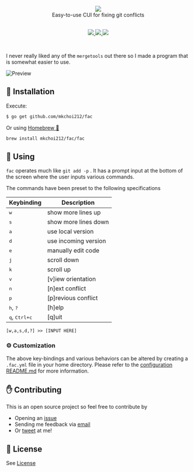 <p align="center">
  <img src="./assets/banner.png">
  <br>
  Easy-to-use CUI for fixing git conflicts
  <br>
  <br>
  <p align="center">
    <a href="https://travis-ci.org/mkchoi212/fac">
      <img src="https://travis-ci.org/mkchoi212/fac.svg?branch=master">
    </a>
    <a href="https://goreportcard.com/report/github.com/mkchoi212/fac">
      <img src="https://goreportcard.com/badge/github.com/mkchoi212/fac">
    </a>
    <a href="https://codecov.io/gh/mkchoi212/fac">
      <img src="https://codecov.io/gh/mkchoi212/fac/branch/master/graph/badge.svg">
    </a>
  </p>
</p>
<br>

I never really liked any of the `mergetools` out there so I made a program that is somewhat easier to use.

![Preview](https://i.imgur.com/GsJMRIp.gif)

## 👷 Installation

Execute:

```bash
$ go get github.com/mkchoi212/fac
```

Or using [Homebrew 🍺](https://brew.sh)

```bash
brew install mkchoi212/fac/fac
```

## 🔧 Using

`fac` operates much like `git add -p` . It has a prompt input at the bottom of the screen where the user inputs various commands.

The commands have been preset to the following specifications

| Keybinding                      | Description          |
| ------------------------------- | -------------------- |
| <kbd>w</kbd>                    | show more lines up   |
| <kbd>s</kbd>                    | show more lines down |
| <kbd>a</kbd>                    | use local version    |
| <kbd>d</kbd>                    | use incoming version |
| <kbd>e</kbd>                    | manually edit code   |
| <kbd>j</kbd>                    | scroll down          |
| <kbd>k</kbd>                    | scroll up            |
| <kbd>v</kbd>                    | [v]iew orientation   |
| <kbd>n</kbd>                    | [n]ext conflict      |
| <kbd>p</kbd>                    | [p]revious conflict  |
| <kbd>h</kbd>, <kbd>?</kbd>      | [h]elp               |
| <kbd>q</kbd>, <kbd>Ctrl+c</kbd> | [q]uit               |

```
[w,a,s,d,?] >> [INPUT HERE]
```

### ⚙️ Customization

The above key-bindings and various behaviors can be altered by creating a `.fac.yml` file in your home directory.
Please refer to the [configuration README.md](./binding/README.md) for more information.

## ✋ Contributing

This is an open source project so feel free to contribute by

- Opening an [issue](https://github.com/mkchoi212/fac/issues/new)
- Sending me feedback via [email](mailto://mkchoi212@icloud.com)
- Or [tweet](https://twitter.com/Bananamlkshake2) at me!

## 👮 License

See [License](./LICENSE)

